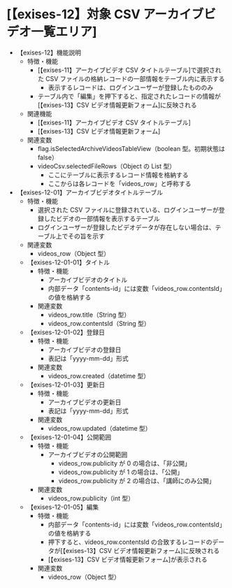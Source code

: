 # [【exises-12】対象 CSV アーカイブビデオ一覧エリア]

- 【exises-12】機能説明
  - 特徴・機能
    - [【exises-11】アーカイブビデオ CSV タイトルテーブル]で選択された CSV ファイルの格納レコードの一部情報をテーブル内に表示する
      - 表示するレコードは、ログインユーザーが登録したもののみ
    - テーブル内で「編集」を押下すると、指定されたレコードの情報が[【exises-13】CSV ビデオ情報更新フォーム]に反映される
  - 関連機能
    - [【exises-11】アーカイブビデオ CSV タイトルテーブル]
    - [【exises-13】CSV ビデオ情報更新フォーム]
  - 関連変数
    - flag.isSelectedArchiveVideosTableView（boolean 型。初期状態は false）
    - videoCsv.selectedFileRows（Object の List 型）
      - ここにテーブルに表示するレコード情報を格納する
      - ここからは各レコードを「videos_row」と呼称する
- 【exises-12-01】アーカイブビデオタイトルテーブル
  - 特徴・機能
    - 選択された CSV ファイルに登録されている、ログインユーザーが登録したビデオの一部情報を表示するテーブル
    - ログインユーザーが登録したビデオデータが存在しない場合は、テーブル上でその旨を示す
  - 関連変数
    - videos_row（Object 型）
  - 【exises-12-01-01】タイトル
    - 特徴・機能
      - アーカイブビデオのタイトル
      - 内部データ「contents-id」には変数「videos_row.contentsId」の値を格納する
    - 関連変数
      - videos_row.title（String 型）
      - videos_row.contentsId（String 型）
  - 【exises-12-01-02】登録日
    - 特徴・機能
      - アーカイブビデオの登録日
      - 表記は「yyyy-mm-dd」形式
    - 関連変数
      - videos_row.created（datetime 型）
  - 【exises-12-01-03】更新日
    - 特徴・機能
      - アーカイブビデオの更新日
      - 表記は「yyyy-mm-dd」形式
    - 関連変数
      - videos_row.updated（datetime 型）
  - 【exises-12-01-04】公開範囲
    - 特徴・機能
      - アーカイブビデオの公開範囲
        - videos_row.publicity が 0 の場合は、「非公開」
        - videos_row.publicity が 1 の場合は、「公開」
        - videos_row.publicity が 2 の場合は、「講師にのみ公開」
    - 関連変数
      - videos_row.publicity（int 型）
  - 【exises-12-01-05】編集
    - 特徴・機能
      - 内部データ「contents-id」には変数「videos_row.contentsId」の値を格納する
      - 押下すると、videos_row.contentsId の合致するレコードのデータが[【exises-13】CSV ビデオ情報更新フォーム]に反映される
      - [【exises-13】CSV ビデオ情報更新フォーム]が表示される
    - 関連変数
      - videos_row（Object 型）
